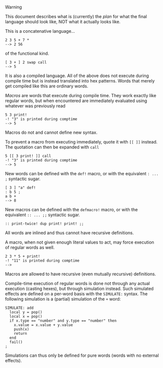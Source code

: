 
> [!Warning]
> This document describes what is (currently) the *plan* for what the final language should look like, NOT what it actually looks like.

This is a concatenative language...
```
2 3 5 + 7 *
--> 2 56
```
of the functional kind.
```
[ 3 + ] 2 swap call
--> 5
```
It is also a compiled language. All of the above does not execute during compile time but is instead translated into hex patterns.
Words that merely get compiled like this are ordinary words.

*Macros* are words that execute during compile time. They work exactly like regular words, but when encountered are immediately evaluated using whatever was previously read
```
5 3 print!
-! "3" is printed during comptime
--> 5
```
Macros do not and cannot define new syntax.

To prevent a macro from executing immediately, quote it with `[[ ]]` instead. The quotation can then be expanded with `call`
```
5 [[ 3 print! ]] call
-! "3" is printed during comptime
--> 5
```

New words can be defined with the `def!` macro, or with the equivalent `: ... ;` syntactic sugar.
```
[ 3 ] "a" def!
: b 5 ;
a b +
--> 8
```

New macros can be defined with the `defmacro!` macro, or with the equivalent `:: ... ;;` syntactic sugar.
```
:: print-twice! dup print! print! ;;
```
All words are inlined and thus cannot have recursive definitions.

A macro, when not given enough literal values to act, may force execution of regular words as well.
```
2 3 * 5 + print!
-! "11" is printed during comptime
-->
```
Macros are allowed to have recursive (even mutually recursive) definitions.

Compile-time execution of regular words is done not through any actual execution (casting hexes), but through simulation instead.
Such simulated effects are defined on a per-word basis with the `SIMULATE:` syntax.
The following simulation is a (partial) simulation of the `+` word:
```
SIMULATE: add
  local y = pop()
  local x = pop()
  if x.type == "number" and y.type == "number" then
    x.value = x.value + y.value
    push(x)
    return
  end
  fail()
;
```

Simulations can thus only be defined for pure words (words with no external effects).
